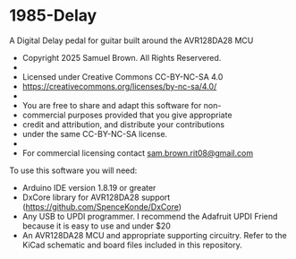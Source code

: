 # 1985-Delay
A Digital Delay pedal for guitar built around the AVR128DA28 MCU
 * Copyright 2025 Samuel Brown. All Rights Reservered.
 * 
 * Licensed under Creative Commons CC-BY-NC-SA 4.0
 * https://creativecommons.org/licenses/by-nc-sa/4.0/
 * 
 * You are free to share and adapt this software for non-
 * commercial purposes provided that you give appropriate 
 * credit and attribution, and distribute your contributions 
 * under the same CC-BY-NC-SA license.
 * 
 * For commercial licensing contact sam.brown.rit08@gmail.com

To use this software you will need:
* Arduino IDE version 1.8.19 or greater
* DxCore library for AVR128DA28 support (https://github.com/SpenceKonde/DxCore)
* Any USB to UPDI programmer. I recommend the Adafruit UPDI Friend because it is easy to use and under $20
* An AVR128DA28 MCU and appropriate supporting circuitry. Refer to the KiCad schematic and board files included in this repository.
